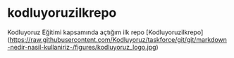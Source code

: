 # kodluyoruzilkrepo
Kodluyoruz Eğitimi kapsamında açtığım ilk repo
[Kodluyoruzilkrepo]
(https://raw.githubusercontent.com/Kodluyoruz/taskforce/git/git/markdown-nedir-nasil-kullaniriz-/figures/kodluyoruz_logo.jpg)